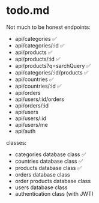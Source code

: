 # todo.md
Not much to be honest
endpoints:
 - api/categories ✅
 - api/categories/:id ✅
 - api/products ✅
 - api/products/:id ✅
 - api/products?q=sarchQuery ✅
 - api/categories/:id/products ✅
 - api/countries ✅
 - api/countries/:id ✅
 - api/orders
 - api/users/:id/orders
 - api/orders/:id
 - api/users
 - api/users/:id
 - api/users/me
 - api/auth

classes:
 - categories database class ✅
 - countries database class ✅
 - products database class ✅
 - orders database class
 - order products database class
 - users database class
 - authentication class (with JWT)
